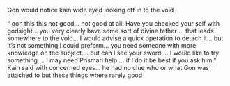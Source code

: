 Gon would notice kain wide eyed looking off in to the void 

“ ooh this this not good... not good at all! Have you checked your self with godsight... you very clearly have some sort of divine  tether ... that leads somewhere to the void... I would advise a quick operation to detach it... but it’s not something I could preform... you need someone with more knowledge on the subject.... but can I see your sword.... I would like to try something.... I may need Prismari help.... if I do it be best if you ask him.” Kain said with concerned eyes... he had no clue who or what Gon was attached to but these things where rarely good